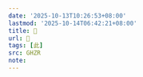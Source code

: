 ```yaml
---
date: '2025-10-13T10:26:53+08:00'
lastmod: '2025-10-14T06:42:21+08:00'
title: 􀚗
url: 􀚗
tags: [此]
src: GHZR
note:
---
```

